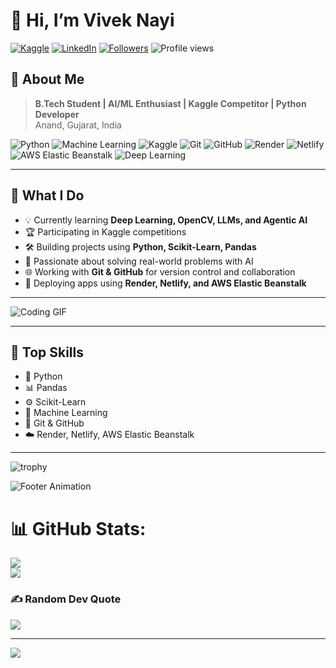 # 👋 Hi, I’m Vivek Nayi

[![Kaggle](https://img.shields.io/badge/Kaggle-Vivek%20Nayi-20BEFF?logo=kaggle)](https://www.kaggle.com/viveknayi)
[![LinkedIn](https://img.shields.io/badge/LinkedIn-Vivek%20Nayi-0A66C2?logo=linkedin)](https://www.linkedin.com/in/vivek-nayi-98412a314/)
[![Followers](https://img.shields.io/github/followers/vivek2437?label=Follow&style=social)](https://github.com/vivek2437)
![Profile views](https://komarev.com/ghpvc/?username=vivek2437)

## 🚀 About Me

> **B.Tech Student | AI/ML Enthusiast | Kaggle Competitor | Python Developer**  
> Anand, Gujarat, India  

![Python](https://img.shields.io/badge/Python-3776AB?style=for-the-badge&logo=python&logoColor=white)
![Machine Learning](https://img.shields.io/badge/Machine%20Learning-009688?style=for-the-badge&logo=scikit-learn&logoColor=white)
![Kaggle](https://img.shields.io/badge/Kaggle-20BEFF?style=for-the-badge&logo=kaggle&logoColor=white)
![Git](https://img.shields.io/badge/Git-F05032?style=for-the-badge&logo=git&logoColor=white)
![GitHub](https://img.shields.io/badge/GitHub-181717?style=for-the-badge&logo=github&logoColor=white)
![Render](https://img.shields.io/badge/Render-46E3B7?style=for-the-badge&logo=render&logoColor=white)
![Netlify](https://img.shields.io/badge/Netlify-00C7B7?style=for-the-badge&logo=netlify&logoColor=white)
![AWS Elastic Beanstalk](https://img.shields.io/badge/AWS%20Beanstalk-232F3E?style=for-the-badge&logo=amazon-aws&logoColor=white)
![Deep Learning](https://img.shields.io/badge/TensorFlow%20-009688?style=for-the-badge&logo=tensorflow&logoColor=orange)

---

## 🧠 What I Do

- 💡 Currently learning **Deep Learning, OpenCV, LLMs, and Agentic AI**
- 🏆 Participating in Kaggle competitions
- 🛠️ Building projects using **Python, Scikit-Learn, Pandas**
- 🤖 Passionate about solving real-world problems with AI
- 🌐 Working with **Git & GitHub** for version control and collaboration
- 🚀 Deploying apps using **Render, Netlify, and AWS Elastic Beanstalk**

---

![Coding GIF](https://media.giphy.com/media/qgQUggAC3Pfv687qPC/giphy.gif)

---

## 🌟 Top Skills

- 🐍 Python
- 📊 Pandas
- ⚙️ Scikit-Learn
- 🤖 Machine Learning
- 🌱 Git & GitHub
- ☁️ Render, Netlify, AWS Elastic Beanstalk

---

![trophy](https://github-profile-trophy.vercel.app/?username=vivek2437)

![Footer Animation](https://capsule-render.vercel.app/api?type=waving&color=auto&height=100&section=footer)
# 📊 GitHub Stats:
![](https://nirzak-streak-stats.vercel.app/?user=vivek2437&theme=dark&hide_border=false)<br/>
![](https://github-readme-stats.vercel.app/api/top-langs/?username=vivek2437&theme=dark&hide_border=false&include_all_commits=false&count_private=false&layout=compact)

### ✍️ Random Dev Quote
![](https://quotes-github-readme.vercel.app/api?type=horizontal&theme=radical)

---
[![](https://visitcount.itsvg.in/api?id=vivek2437&icon=0&color=0)](https://visitcount.itsvg.in)

<!-- Proudly created with GPRM ( https://gprm.itsvg.in ) -->
